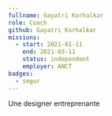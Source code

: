 ```yaml
---
fullname: Gayatri Korhalkar
role: Coach 
github: Gayatri Korhalkar
missions:
  - start: 2021-01-11
    end: 2021-03-11
    status: independent
    employer: ANCT 
badges:
  - segur
---
```


Une designer entreprenante 
